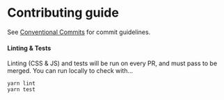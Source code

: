 # Contributing guide

See [Conventional Commits](https://conventionalcommits.org) for commit guidelines.

#### Linting & Tests

Linting (CSS & JS) and tests will be run on every PR, and must pass to be merged. You can run locally to check with...

```
yarn lint
yarn test
```

